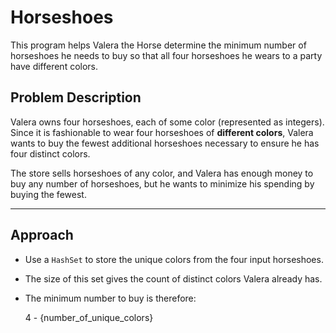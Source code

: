 # Horseshoes

This program helps Valera the Horse determine the minimum number of horseshoes he needs to buy so that all four horseshoes he wears to a party have different colors.

## Problem Description

Valera owns four horseshoes, each of some color (represented as integers). Since it is fashionable to wear four horseshoes of **different colors**, Valera wants to buy the fewest additional horseshoes necessary to ensure he has four distinct colors.

The store sells horseshoes of any color, and Valera has enough money to buy any number of horseshoes, but he wants to minimize his spending by buying the fewest.

---

## Approach

- Use a `HashSet` to store the unique colors from the four input horseshoes.
- The size of this set gives the count of distinct colors Valera already has.
- The minimum number to buy is therefore:  
  
  4 - {number_of_unique_colors}


